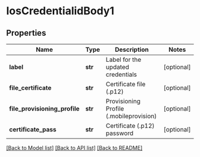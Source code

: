 # IosCredentialidBody1

## Properties
Name | Type | Description | Notes
------------ | ------------- | ------------- | -------------
**label** | **str** | Label for the updated credentials | [optional] 
**file_certificate** | **str** | Certificate file (.p12) | [optional] 
**file_provisioning_profile** | **str** | Provisioning Profile (.mobileprovision) | [optional] 
**certificate_pass** | **str** | Certificate (.p12) password | [optional] 

[[Back to Model list]](../README.md#documentation-for-models) [[Back to API list]](../README.md#documentation-for-api-endpoints) [[Back to README]](../README.md)


